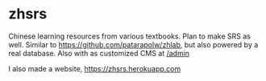 # zhsrs

Chinese learning resources from various textbooks. Plan to make SRS as well. Similar to <https://github.com/patarapolw/zhlab>, but also powered by a real database. Also with as customized CMS at [/admin](/admin)

I also made a website, <https://zhsrs.herokuapp.com>
